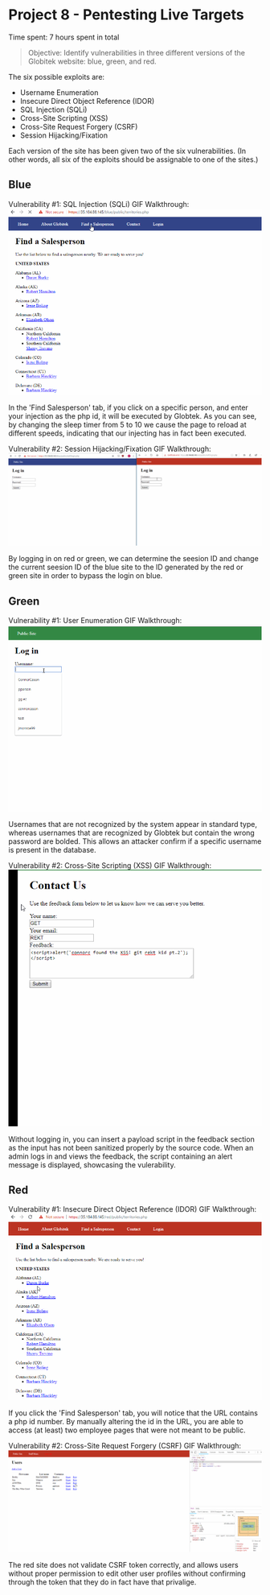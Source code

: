 # Project 8 - Pentesting Live Targets

Time spent: 7 hours spent in total

> Objective: Identify vulnerabilities in three different versions of the Globitek website: blue, green, and red.

The six possible exploits are:
* Username Enumeration
* Insecure Direct Object Reference (IDOR)
* SQL Injection (SQLi)
* Cross-Site Scripting (XSS)
* Cross-Site Request Forgery (CSRF)
* Session Hijacking/Fixation

Each version of the site has been given two of the six vulnerabilities. (In other words, all six of the exploits should be assignable to one of the sites.)

## Blue

Vulnerability #1: SQL Injection (SQLi)
GIF Walkthrough: ![](https://github.com/ConnorCason/CodePath-Week-8/blob/master/SQL.gif)

In the 'Find Salesperson' tab, if you click on a specific person, and enter your injection as the php id, it will be executed by Globtek. As you can see, by changing the sleep timer from 5 to 10 we cause the page to reload at different speeds, indicating that our injecting has in fact been executed.

Vulnerability #2: Session Hijacking/Fixation
GIF Walkthrough: ![](https://github.com/ConnorCason/CodePath-Week-8/blob/master/session.gif)

By logging in on red or green, we can determine the seesion ID and change the current seesion ID of the blue site to the ID generated by the red or green site in order to bypass the login on blue.


## Green

Vulnerability #1: User Enumeration
GIF Walkthrough: ![](https://github.com/ConnorCason/CodePath-Week-8/blob/master/User_Enum.gif)

Usernames that are not recognized by the system appear in standard type, whereas usernames that are recognized by Globtek but contain the wrong password are bolded. This allows an attacker confirm if a specific username is present in the database.

Vulnerability #2: Cross-Site Scripting (XSS)
GIF Walkthrough: ![](https://github.com/ConnorCason/CodePath-Week-8/blob/master/XSS.gif)

Without logging in, you can insert a payload script in the feedback section as the input has not been sanitized properly by the source code. When an admin logs in and views the feedback, the script containing an alert message is displayed, showcasing the vulerability.



## Red

Vulnerability #1: Insecure Direct Object Reference (IDOR)
GIF Walkthrough: ![](https://github.com/ConnorCason/CodePath-Week-8/blob/master/IDOR.gif)

If you click the 'Find Salesperson' tab, you will notice that the URL contains a php id number. By manually altering the id in the URL, you are able to access (at least) two employee pages that were not meant to be public.

Vulnerability #2: Cross-Site Request Forgery (CSRF)
GIF Walkthrough: ![](https://github.com/ConnorCason/CodePath-Week-8/blob/master/CSRF.gif)

The red site does not validate CSRF token correctly, and allows users without proper permission to edit other user profiles without confirming through the token that they do in fact have that privalige.